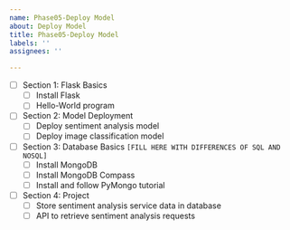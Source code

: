 ```yaml
---
name: Phase05-Deploy Model
about: Deploy Model
title: Phase05-Deploy Model
labels: ''
assignees: ''

---
```


- [ ] Section 1: Flask Basics
  - [ ] Install Flask
  - [ ] Hello-World program
- [ ] Section 2: Model Deployment
  - [ ] Deploy sentiment analysis model
  - [ ] Deploy image classification model
- [ ] Section 3: Database Basics
  `[FILL HERE WITH DIFFERENCES OF SQL AND NOSQL]`
  - [ ] Install MongoDB
  - [ ] Install MongoDB Compass
  - [ ] Install and follow PyMongo tutorial
- [ ] Section 4: Project
  - [ ] Store sentiment analysis service data in database
  - [ ] API to retrieve sentiment analysis requests
